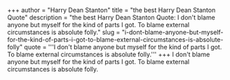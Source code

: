 +++
author = "Harry Dean Stanton"
title = "the best Harry Dean Stanton Quote"
description = "the best Harry Dean Stanton Quote: I don't blame anyone but myself for the kind of parts I got. To blame external circumstances is absolute folly."
slug = "i-dont-blame-anyone-but-myself-for-the-kind-of-parts-i-got-to-blame-external-circumstances-is-absolute-folly"
quote = '''I don't blame anyone but myself for the kind of parts I got. To blame external circumstances is absolute folly.'''
+++
I don't blame anyone but myself for the kind of parts I got. To blame external circumstances is absolute folly.
